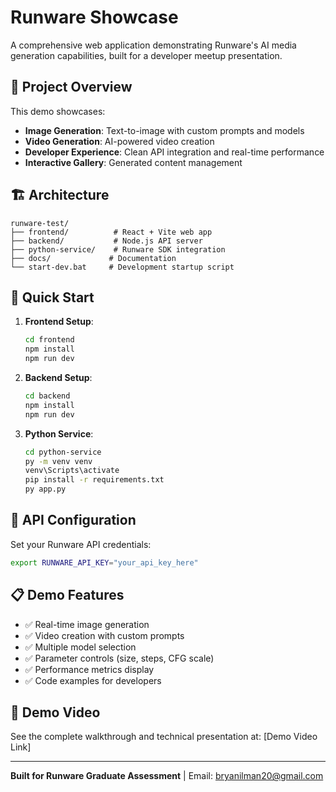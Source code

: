 # Runware Showcase

A comprehensive web application demonstrating Runware's AI media generation capabilities, built for a developer meetup presentation.

## 🎯 Project Overview

This demo showcases:
- **Image Generation**: Text-to-image with custom prompts and models
- **Video Generation**: AI-powered video creation
- **Developer Experience**: Clean API integration and real-time performance
- **Interactive Gallery**: Generated content management

## 🏗️ Architecture

```
runware-test/
├── frontend/          # React + Vite web app
├── backend/           # Node.js API server
├── python-service/    # Runware SDK integration
├── docs/             # Documentation
└── start-dev.bat     # Development startup script
```

## 🚀 Quick Start

1. **Frontend Setup**:
   ```bash
   cd frontend
   npm install
   npm run dev
   ```

2. **Backend Setup**:
   ```bash
   cd backend
   npm install
   npm run dev
   ```

3. **Python Service**:
   ```bash
   cd python-service
   py -m venv venv
   venv\Scripts\activate
   pip install -r requirements.txt
   py app.py
   ```

## 🔑 API Configuration

Set your Runware API credentials:
```bash
export RUNWARE_API_KEY="your_api_key_here"
```

## 📋 Demo Features

- ✅ Real-time image generation
- ✅ Video creation with custom prompts
- ✅ Multiple model selection
- ✅ Parameter controls (size, steps, CFG scale)
- ✅ Performance metrics display
- ✅ Code examples for developers

## 🎥 Demo Video

See the complete walkthrough and technical presentation at: [Demo Video Link]

---

**Built for Runware Graduate Assessment** | Email: bryanilman20@gmail.com